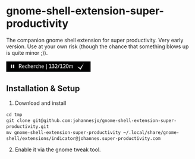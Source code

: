 # gnome-shell-extension-super-productivity
The companion gnome shell extension for super productivity. Very early version. Use at your own risk (though the chance that something blows up is quite minor ;)).

![Screenshot](/screenshot.png "Screenshot")

## Installation & Setup
1. Download and install
```
cd tmp
git clone git@github.com:johannesjo/gnome-shell-extension-super-productivity.git
mv gnome-shell-extension-super-productivity ~/.local/share/gnome-shell/extensions/indicator@johannes.super-productivity.com
```
2. Enable it via the gnome tweak tool.
